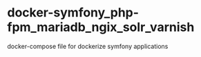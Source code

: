 # docker-symfony_php-fpm_mariadb_ngix_solr_varnish
docker-compose file for dockerize symfony applications
